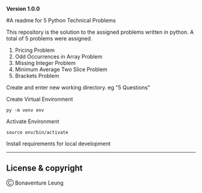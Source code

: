 **Version 1.0.0**

#A readme for 5 Python Technical Problems

This repository is the solution to the assigned problems written in python. A total of 5 problems were assigned. 
1) Pricing Problem
2) Odd Occurrences in Array Problem
3) Missing Integer Problem
4) Minimum Average Two Slice Problem
5) Brackets Problem

Create and enter new working directory. eg "5 Questions"

Create Virtual Environment
```
py -m venv env
```
Activate Environment
```
source env/bin/activate
```
Install requirements for local development

---
## License & copyright
Ⓒ Bonaventure Leung